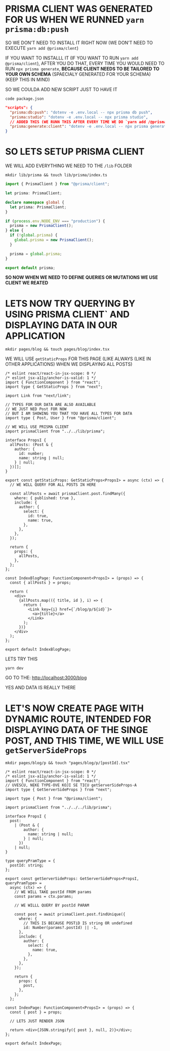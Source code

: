 # PRISMA CLIENT WAS GENERATED FOR US WHEN WE RUNNED `yarn prisma:db:push`

SO WE DON'T NEED TO INSTALL IT RIGHT NOW (WE DON'T NEED TO EXECUTE `yarn add @prisma/clent`)

IF YOU WANT TO INSTALLL IT (IF YOU WANT TO RUN `yarn add @prisma/client`), AFTER YOU DO THAT, EVERY TIME YOU WOULD NEED TO RUN `npx prisma generate`, **BECAUSE CLIENT NEEDS TO BE TAILORED TO YOUR OWN SCHEMA** (SPAECIALY GENERATED FOR YOUR SCHEMA) (KEEP THIS IN MIND)

SO WE COULDA ADD NEW SCRIPT JUST TO HAVE IT

```
code package.json
```

```json
"scripts": {
  "prisma:db:push": "dotenv -e .env.local -- npx prisma db push",
  "prisma:studio": "dotenv -e .env.local -- npx prisma studio",
  // ADDED THIS (WE RUNN THIS AFTER EVERY TIME WE DO `yarn add /@prisma/client`)
  "prisma:generate:client": "dotenv -e .env.local -- npx prisma generate",
}
```

# SO LETS SETUP PRISMA CLIENT

WE WILL ADD EVERYTHING WE NEED TO THE `/lib` FOLDER

```
mkdir lib/prisma && touch lib/prisma/index.ts
```

```ts
import { PrismaClient } from "@prisma/client";

let prisma: PrismaClient;

declare namespace global {
  let prisma: PrismaClient;
}

if (process.env.NODE_ENV === "production") {
  prisma = new PrismaClient();
} else {
  if (!global.prisma) {
    global.prisma = new PrismaClient();
  }

  prisma = global.prisma;
}

export default prisma;
```

**SO NOW WHEN WE NEED TO DEFINE QUERIES OR MUTATIONS WE USE CLIENT WE REATED**

# LETS NOW TRY QUERYING BY USING PRISMA CLIENT` AND DISPLAYING DATA IN OUR APPLICATION

```
mkdir pages/blog && touch pages/blog/index.tsx
```

WE WILL USE `getStaticProps` FOR THIS PAGE (LIKE ALWAYS (LIKE IN OTHER APPLICATIONS) WHEN WE DISPLAYING ALL POSTS)

```tsx
/* eslint react/react-in-jsx-scope: 0 */
/* eslint jsx-a11y/anchor-is-valid: 1 */
import { FunctionComponent } from "react";
import type { GetStaticProps } from "next";

import Link from "next/link";

// TYPES FOR OUR DATA ARE ALSO AVAILABLE
// WE JUST NED Post FOR NOW
// BUT I AM SHOWING YOU THAT YOU HAVE ALL TYPES FOR DATA
import type { Post, User } from "@prisma/client";

// WE WILL USE PRISMA CLIENT
import prismaClient from "../../lib/prisma";

interface PropsI {
  allPosts: (Post & {
    author: {
      id: number;
      name: string | null;
    } | null;
  })[];
}

export const getStaticProps: GetStaticProps<PropsI> = async (ctx) => {
  // WE WILL QUERY FOR ALL POSTS IN HERE

  const allPosts = await prismaClient.post.findMany({
    where: { published: true },
    include: {
      author: {
        select: {
          id: true,
          name: true,
        },
      },
    },
  });

  return {
    props: {
      allPosts,
    },
  };
};

const IndexBlogPage: FunctionComponent<PropsI> = (props) => {
  const { allPosts } = props;

  return (
    <div>
      {allPosts.map(({ title, id }, i) => {
        return (
          <Link key={i} href={`/blog/p/${id}`}>
            <a>{title}</a>
          </Link>
        );
      })}
    </div>
  );
};

export default IndexBlogPage;
```

LETS TRY THIS

```
yarn dev
```

GO TO THE: <http://localhost:3000/blog>

YES AND DATA IS REALLY THERE

# LET'S NOW CREATE PAGE WITH DYNAMIC ROUTE, INTENDED FOR DISPLAYING DATA OF THE SINGE POST, AND THIS TIME, WE WILL USE `getServerSideProps`

```
mkdir pages/blog/p && touch "pages/blog/p/[postId].tsx"
```

```tsx
/* eslint react/react-in-jsx-scope: 0 */
/* eslint jsx-a11y/anchor-is-valid: 1 */
import { FunctionComponent } from "react";
// UVESCU, NEKE TYPE-OVE KOJI SE TICU getServerSideProps-A
import type { GetServerSideProps } from "next";

import type { Post } from "@prisma/client";

import prismaClient from "../../../lib/prisma";

interface PropsI {
  post:
    | (Post & {
        author: {
          name: string | null;
        } | null;
      })
    | null;
}

type queryPramType = {
  postId: string;
};

export const getServerSideProps: GetServerSideProps<PropsI, queryPramType> =
  async (ctx) => {
    // WE WILL TAKE postId FROM params
    const params = ctx.params;

    // WE WILLL QUERY BY postId PARAM

    const post = await prismaClient.post.findUnique({
      where: {
        // THIS IS BECAUSE POSTiD IS string OR undefined
        id: Number(params?.postId) || -1,
      },
      include: {
        author: {
          select: {
            name: true,
          },
        },
      },
    });

    return {
      props: {
        post,
      },
    };
  };

const IndexPage: FunctionComponent<PropsI> = (props) => {
  const { post } = props;

  // LETS JUST RENDER JSON

  return <div>{JSON.stringify({ post }, null, 2)}</div>;
};

export default IndexPage;
```
